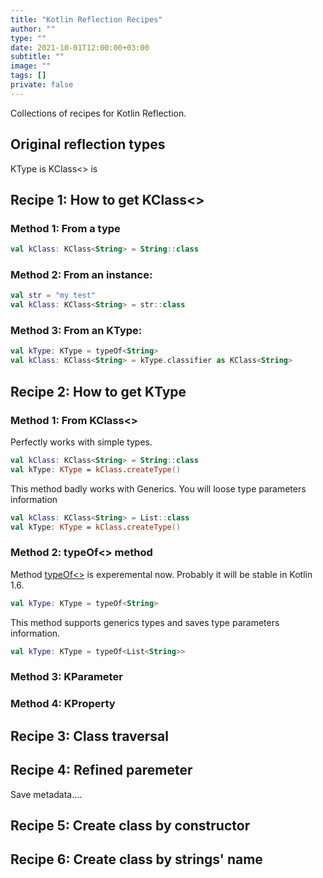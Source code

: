 ```yaml
---
title: "Kotlin Reflection Recipes"
author: ""
type: ""
date: 2021-10-01T12:00:00+03:00
subtitle: ""
image: ""
tags: []
private: false
---
```

Collections of recipes for Kotlin Reflection.
<!--more-->

## Original reflection types
KType is
KClass<> is

## Recipe 1: How to get KClass<>
### Method 1: From a type
```kotlin
val kClass: KClass<String> = String::class
```

### Method 2: From an instance:
```kotlin
val str = "my test"
val kClass: KClass<String> = str::class
```

### Method 3: From an KType:
```kotlin
val kType: KType = typeOf<String>
val kClass: KClass<String> = kType.classifier as KClass<String>
```

## Recipe 2: How to get KType
### Method 1: From KClass<>
Perfectly works with simple types.
```kotlin
val kClass: KClass<String> = String::class
val kType: KType = kClass.createType()
```

This method badly works with Generics. You will loose type parameters information
```kotlin
val kClass: KClass<String> = List::class
val kType: KType = kClass.createType()
```

### Method 2: typeOf<> method
Method [typeOf<>](https://kotlinlang.org/api/latest/jvm/stdlib/kotlin.reflect/type-of.html) is experemental now. Probably it will be stable in Kotlin 1.6.
```kotlin
val kType: KType = typeOf<String>
```
This method supports generics types and saves type parameters information.
```kotlin
val kType: KType = typeOf<List<String>>
```

### Method 3: KParameter

### Method 4: KProperty

## Recipe 3: Class traversal

## Recipe 4: Refined paremeter
Save metadata....

## Recipe 5: Create class by constructor

## Recipe 6: Create class by strings' name

